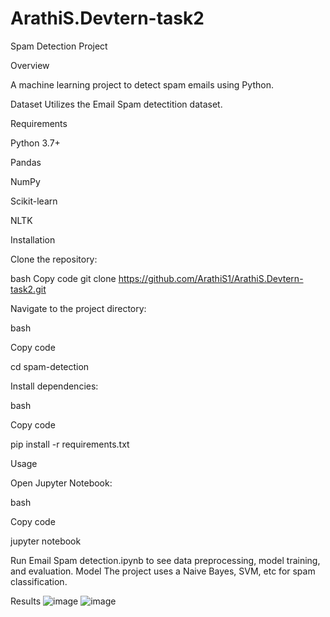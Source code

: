 # ArathiS.Devtern-task2

Spam Detection Project

Overview

A machine learning project to detect spam emails using Python.

Dataset
Utilizes the Email Spam detectition dataset.

Requirements

Python 3.7+

Pandas

NumPy

Scikit-learn

NLTK

Installation

Clone the repository:

bash
Copy code
git clone https://github.com/ArathiS1/ArathiS.Devtern-task2.git

Navigate to the project directory:

bash

Copy code

cd spam-detection

Install dependencies:

bash

Copy code

pip install -r requirements.txt

Usage

Open Jupyter Notebook:

bash

Copy code

jupyter notebook

Run Email Spam detection.ipynb to see data preprocessing, model training, and evaluation.
Model
The project uses a  Naive Bayes, SVM, etc for spam classification.

Results
![image](https://github.com/ArathiS1/ArathiS.Devtern-task2/assets/162462200/c88feae5-e30f-4b80-86e5-a7ff736d416d)
![image](https://github.com/ArathiS1/ArathiS.Devtern-task2/assets/162462200/11c1ad3a-d030-4acb-82dc-3a28af51aaae)

